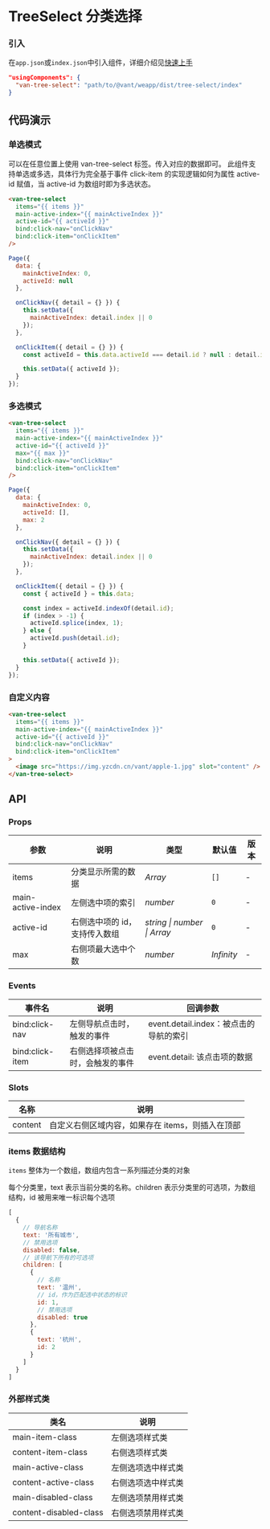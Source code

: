 # TreeSelect 分类选择

### 引入

在`app.json`或`index.json`中引入组件，详细介绍见[快速上手](#/quickstart#yin-ru-zu-jian)

```json
"usingComponents": {
  "van-tree-select": "path/to/@vant/weapp/dist/tree-select/index"
}
```

## 代码演示

### 单选模式

可以在任意位置上使用 van-tree-select 标签。传入对应的数据即可。
此组件支持单选或多选，具体行为完全基于事件 click-item 的实现逻辑如何为属性 active-id 赋值，当 active-id 为数组时即为多选状态。

```html
<van-tree-select
  items="{{ items }}"
  main-active-index="{{ mainActiveIndex }}"
  active-id="{{ activeId }}"
  bind:click-nav="onClickNav"
  bind:click-item="onClickItem"
/>
```

```javascript
Page({
  data: {
    mainActiveIndex: 0,
    activeId: null
  },

  onClickNav({ detail = {} }) {
    this.setData({
      mainActiveIndex: detail.index || 0
    });
  },

  onClickItem({ detail = {} }) {
    const activeId = this.data.activeId === detail.id ? null : detail.id;

    this.setData({ activeId });
  }
});
```

### 多选模式

```html
<van-tree-select
  items="{{ items }}"
  main-active-index="{{ mainActiveIndex }}"
  active-id="{{ activeId }}"
  max="{{ max }}"
  bind:click-nav="onClickNav"
  bind:click-item="onClickItem"
/>
```

```javascript
Page({
  data: {
    mainActiveIndex: 0,
    activeId: [],
    max: 2
  },

  onClickNav({ detail = {} }) {
    this.setData({
      mainActiveIndex: detail.index || 0
    });
  },

  onClickItem({ detail = {} }) {
    const { activeId } = this.data;

    const index = activeId.indexOf(detail.id);
    if (index > -1) {
      activeId.splice(index, 1);
    } else {
      activeId.push(detail.id);
    }

    this.setData({ activeId });
  }
});
```

### 自定义内容

```html
<van-tree-select
  items="{{ items }}"
  main-active-index="{{ mainActiveIndex }}"
  active-id="{{ activeId }}"
  bind:click-nav="onClickNav"
  bind:click-item="onClickItem"
>
  <image src="https://img.yzcdn.cn/vant/apple-1.jpg" slot="content" />
</van-tree-select>
```

## API

### Props

| 参数 | 说明 | 类型 | 默认值 | 版本 |
|-----------|-----------|-----------|-----------|-----------|
| items | 分类显示所需的数据 | *Array* | `[]` |  - |
| main-active-index | 左侧选中项的索引 | *number* | `0` | - |
| active-id | 右侧选中项的 id，支持传入数组 | *string \| number \| Array* | `0` | - |
| max | 右侧项最大选中个数 | *number* | *Infinity* | - |

### Events

| 事件名 | 说明 | 回调参数 |
|-----------|-----------|-----------|
| bind:click-nav | 左侧导航点击时，触发的事件 | event.detail.index：被点击的导航的索引 |
| bind:click-item | 右侧选择项被点击时，会触发的事件 | event.detail: 该点击项的数据 |

### Slots

| 名称 | 说明 |
|-----------|-----------|
| content | 自定义右侧区域内容，如果存在 items，则插入在顶部 |

### items 数据结构

`items` 整体为一个数组，数组内包含一系列描述分类的对象

每个分类里，text 表示当前分类的名称。children 表示分类里的可选项，为数组结构，id 被用来唯一标识每个选项

```javascript
[
  {
    // 导航名称
    text: '所有城市',
    // 禁用选项
    disabled: false,
    // 该导航下所有的可选项
    children: [
      {
        // 名称
        text: '温州',
        // id，作为匹配选中状态的标识
        id: 1,
        // 禁用选项
        disabled: true
      },
      {
        text: '杭州',
        id: 2
      }
    ]
  }
]
```

### 外部样式类

| 类名 | 说明 |
|-----------|-----------|
| main-item-class | 左侧选项样式类 |
| content-item-class | 右侧选项样式类 |
| main-active-class | 左侧选项选中样式类 |
| content-active-class | 右侧选项选中样式类 |
| main-disabled-class | 左侧选项禁用样式类 |
| content-disabled-class | 右侧选项禁用样式类 |
